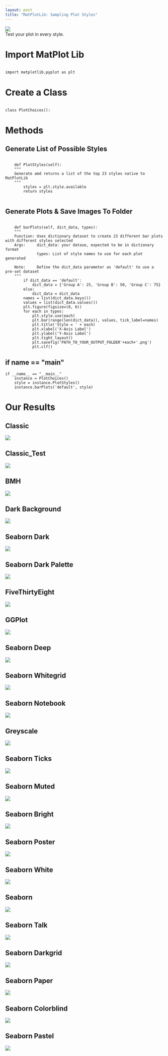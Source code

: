 ```yaml
---
layout: post
title: "MatPlotLib: Sampling Plot Styles"
---
```


<img src="/Images/Styles/style_title.jpg" class="inline"/><br>
Test your plot in every style. 


# Import MatPlot Lib


```Python3   

import matplotlib.pyplot as plt

```

# Create a Class
```Python3   

class PlotChoices():

```

# Methods

## Generate List of Possible Styles
```Python3   

    def PlotStyles(self):
    """
    Generate amd returns a list of the top 23 styles native to MatPlotLib
    """
        styles = plt.style.available
        return styles
        
```

## Generate Plots & Save Images To Folder

```Python3   

    def barPlots(self, dict_data, types):
    """
    Function: Uses dictionary dataset to create 23 different bar plots with different styles selected
    Args:     dict_data: your datase, expected to be in dictionary format
              types: List of style names to use for each plot generated
          
    Note:     Define the dict_data parameter as 'default' to use a pre-set dataset
    """
        if dict_data == 'default':
            dict_data = {'Group A': 25, 'Group B': 50, 'Group C': 75}
        else:
            dict_data = dict_data
        names = list(dict_data.keys())
        values = list(dict_data.values())
        plt.figure(figsize=(8, 6))
        for each in types:
            plt.style.use(each)
            plt.bar(range(len(dict_data)), values, tick_label=names)
            plt.title('Style = ' + each)
            plt.xlabel('X-Axis Label')
            plt.ylabel('Y-Axis Label')
            plt.tight_layout()
            plt.savefig('PATH_TO_YOUR_OUTPUT_FOLDER'+each+'.png')
            plt.clf()

```

## if __name__ == "__main__"

``` Python3
if __name__ == "__main__"
    instance = PlotChoices()
    style = instance.PlotStyles()
    instance.barPlots('default', style)
```

# Our Results

## Classic
<img src="/Images/Styles/style_classic.png" class="inline"/><br>

## Classic_Test

<img src="/Images/Styles/style__classic_test.png" class="inline"/><br>

## BMH
<img src="/Images/Styles/style_bmh.png" class="inline"/><br>

## Dark Background
<img src="/Images/Styles/style_dark_background.png" class="inline"/><br>

## Seaborn Dark
<img src="/Images/Styles/style_seaborn-dark.png" class="inline"/><br>

## Seaborn Dark Palette
<img src="/Images/Styles/style_seaborn-dark-palette.png" class="inline"/><br>

## FiveThirtyEight
<img src="/Images/Styles/style_fivethirtyeight.png" class="inline"/><br>

## GGPlot
<img src="/Images/Styles/style_ggplot.png" class="inline"/><br>

## Seaborn Deep
<img src="/Images/Styles/style_seaborn-deep.png" class="inline"/><br>

## Seaborn Whitegrid
<img src="/Images/Styles/style_seaborn-whitegrid.png" class="inline"/><br>

## Seaborn Notebook
<img src="/Images/Styles/style_seaborn-notebook.png" class="inline"/><br>

## Greyscale
<img src="/Images/Styles/style_grayscale.png" class="inline"/><br>

## Seaborn Ticks
<img src="/Images/Styles/style_seaborn-ticks.png" class="inline"/><br>

## Seaborn Muted
<img src="/Images/Styles/style_seaborn-muted.png" class="inline"/><br>

## Seaborn Bright
<img src="/Images/Styles/style_seaborn-bright.png" class="inline"/><br>

## Seaborn Poster
<img src="/Images/Styles/style_seaborn-poster.png" class="inline"/><br>

## Seaborn White
<img src="/Images/Styles/style_seaborn-white.png" class="inline"/><br>

## Seaborn
<img src="/Images/Styles/style_seaborn.png" class="inline"/><br>

## Seaborn Talk
<img src="/Images/Styles/style_seaborn-talk.png" class="inline"/><br>

## Seaborn Darkgrid
<img src="/Images/Styles/style_seaborn-darkgrid.png" class="inline"/><br>

## Seaborn Paper
<img src="/Images/Styles/style_seaborn-paper.png" class="inline"/><br>

## Seaborn Colorblind
<img src="/Images/Styles/style_seaborn-colorblind.png" class="inline"/><br>

## Seaborn Pastel
<img src="/Images/Styles/style_seaborn-pastel.png" class="inline"/><br>
